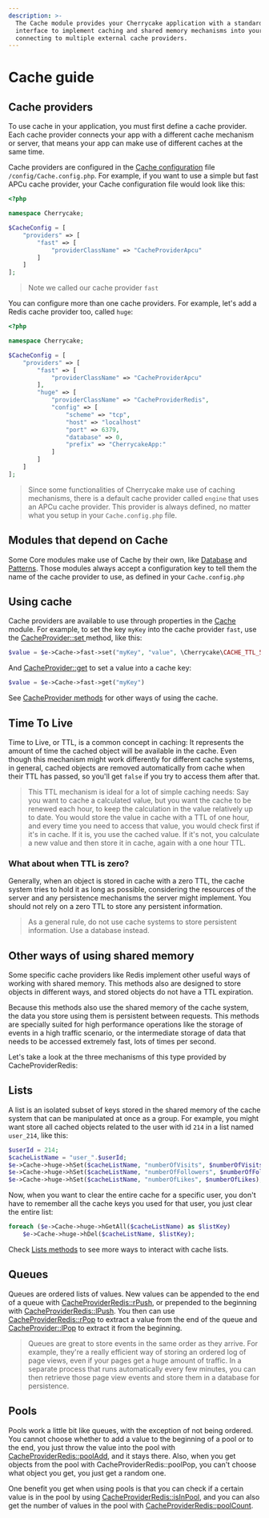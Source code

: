 ```yaml
---
description: >-
  The Cache module provides your Cherrycake application with a standardized
  interface to implement caching and shared memory mechanisms into your App by
  connecting to multiple external cache providers.
---
```


# Cache guide

## Cache providers

To use cache in your application, you must first define a cache provider. Each cache provider connects your app with a different cache mechanism or server, that means your app can make use of different caches at the same time.

Cache providers are configured in the [Cache configuration](../reference/core-modules/cache/) file `/config/Cache.config.php`. For example, if you want to use a simple but fast APCu cache provider, your Cache configuration file would look like this:

```php
<?php

namespace Cherrycake;

$CacheConfig = [
    "providers" => [
        "fast" => [
            "providerClassName" => "CacheProviderApcu"
        ]
    ]
];
```

> Note we called our cache provider `fast`

You can configure more than one cache providers. For example, let's add a Redis cache provider too, called `huge`:

```php
<?php

namespace Cherrycake;

$CacheConfig = [
    "providers" => [
        "fast" => [
            "providerClassName" => "CacheProviderApcu"
        ],
        "huge" => [
            "providerClassName" => "CacheProviderRedis",
            "config" => [
                "scheme" => "tcp",
                "host" => "localhost"
                "port" => 6379,
                "database" => 0,
                "prefix" => "CherrycakeApp:"
            ]
        ]
    ]
];
```

> Since some functionalities of Cherrycake make use of caching mechanisms, there is a default cache provider called `engine` that uses an APCu cache provider. This provider is always defined, no matter what you setup in your `Cache.config.php` file.

## Modules that depend on Cache

Some Core modules make use of Cache by their own, like [Database](../reference/core-modules/database.md) and [Patterns](../reference/core-modules/patterns/). Those modules always accept a configuration key to tell them the name of the cache provider to use, as defined in your `Cache.config.php`

## Using cache

Cache providers are available to use through properties in the [Cache](../reference/core-modules/cache/) module. For example, to set the key `myKey` into the cache provider `fast`, use the [CacheProvider::set ](../reference/core-classes/cacheprovider/cacheprovider-methods.md#set)method, like this:

```php
$value = $e->Cache->fast->set("myKey", "value", \Cherrycake\CACHE_TTL_5_MINUTES);
```

And [CacheProvider::get](../reference/core-classes/cacheprovider/cacheprovider-methods.md#get) to set a value into a cache key:

```php
$value = $e->Cache->fast->get("myKey")
```

See [CacheProvider methods](../reference/core-classes/cacheprovider/cacheprovider-methods.md) for other ways of using the cache.

## Time To Live

Time to Live, or TTL, is a common concept in caching: It represents the amount of time the cached object will be available in the cache. Even though this mechanism might work differently for different cache systems, in general, cached objects are removed automatically from cache when their TTL has passed, so you'll get `false` if you try to access them after that.

> This TTL mechanism is ideal for a lot of simple caching needs: Say you want to cache a calculated value, but you want the cache to be renewed each hour, to keep the calculation in the value relatively up to date. You would store the value in cache with a TTL of one hour, and every time you need to access that value, you would check first if it's in cache. If it is, you use the cached value. If it's not, you calculate a new value and then store it in cache, again with a one hour TTL.

### What about when TTL is zero?

Generally, when an object is stored in cache with a zero TTL, the cache system tries to hold it as long as possible, considering the resources of the server and any persistence mechanisms the server might implement. You should not rely on a zero TTL to store any persistent information.

> As a general rule, do not use cache systems to store persistent information. Use a database instead.

## Other ways of using shared memory

Some specific cache providers like Redis implement other useful ways of working with shared memory. This methods also are designed to store objects in different ways, and stored objects do not have a TTL expiration.

Because this methods also use the shared memory of the cache system, the data you store using them is persistent between requests. This methods are specially suited for high performance operations like the storage of events in a high traffic scenario, or the intermediate storage of data that needs to be accessed extremely fast, lots of times per second.

Let's take a look at the three mechanisms of this type provided by CacheProviderRedis:

## Lists

A list is an isolated subset of keys stored in the shared memory of the cache system that can be manipulated at once as a group. For example, you might want store all cached objects related to the user with id `214` in a list named `user_214`, like this:

```php
$userId = 214;
$cacheListName = "user_".$userId;
$e->Cache->huge->hSet($cacheListName, "numberOfVisits", $numberOfVisits);
$e->Cache->huge->hSet($cacheListName, "numberOfFollowers", $numberOfFollowers);
$e->Cache->huge->hSet($cacheListName, "numberOfLikes", $numberOfLikes);
```

Now, when you want to clear the entire cache for a specific user, you don't have to remember all the cache keys you used for that user, you just clear the entire list:

```php
foreach ($e->Cache->huge->hGetAll($cacheListName) as $listKey)
    $e->Cache->huge->hDel($cacheListName, $listKey);
```

Check [Lists methods](../reference/core-classes/cacheprovider/cacheprovider-methods.md#list-methods) to see more ways to interact with cache lists.

## Queues

Queues are ordered lists of values. New values can be appended to the end of a queue with [CacheProviderRedis::rPush](../reference/core-classes/cacheprovider/cacheprovider-methods.md#rpush), or prepended to the beginning with [CacheProviderRedis::lPush](../reference/core-classes/cacheprovider/cacheprovider-methods.md#lpush). You then can use [CacheProviderRedis::rPop](../reference/core-classes/cacheprovider/cacheprovider-methods.md#rpop) to extract a value from the end of the queue and [CacheProvider::lPop](../reference/core-classes/cacheprovider/cacheprovider-methods.md#lpop) to extract it from the beginning.

> Queues are great to store events in the same order as they arrive. For example, they're a really efficient way of storing an ordered log of page views, even if your pages get a huge amount of traffic. In a separate process that runs automatically every few minutes, you can then retrieve those page view events and store them in a database for persistence.

## Pools

Pools work a little bit like queues, with the exception of not being ordered. You cannot choose whether to add a value to the beginning of a pool or to the end, you just throw the value into the pool with [CacheProviderRedis::poolAdd](../reference/core-classes/cacheprovider/cacheprovider-methods.md#pooladd), and it stays there. Also, when you get objects from the pool with CacheProviderRedis::poolPop, you can't choose what object you get, you just get a random one.

One benefit you get when using pools is that you can check if a certain value is in the pool by using [CacheProviderRedis::isInPool](), and you can also get the number of values in the pool with [CacheProviderRedis::poolCount]().



